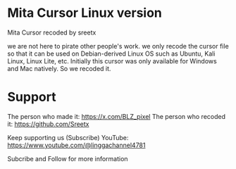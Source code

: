 # Mita Cursor Linux version
Mita Cursor recoded by sreetx


we are not here to pirate other people's work. we only recode the cursor file so that it can be used on Debian-derived Linux OS such as Ubuntu, Kali Linux, Linux Lite, etc.
Initially this cursor was only available for Windows and Mac natively. So we recoded it.

# Support

The person who made it: https://x.com/BLZ_pixel
The person who recoded it: https://github.com/Sreetx

Keep supporting us (Subscribe)
YouTube: https://www.youtube.com/@linggachannel4781

Subcribe and Follow for more information
